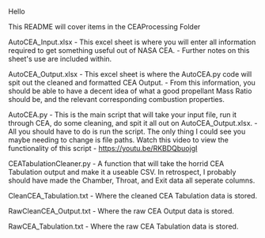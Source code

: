 Hello

This README will cover items in the CEAProcessing Folder

AutoCEA_Input.xlsx
    - This excel sheet is where you will enter all information required to get something useful out of NASA CEA.
    - Further notes on this sheet's use are included within.

AutoCEA_Output.xlsx
    - This excel sheet is where the AutoCEA.py code will spit out the cleaned and formatted CEA Output.
    - From this information, you should be able to have a decent idea of what a good propellant Mass Ratio should be, and the relevant corresponding combustion properties.

AutoCEA.py
    - This is the main script that will take your input file, run it through CEA, do some cleaning, and spit it all out on AutoCEA_Output.xlsx.
    - All you should have to do is run the script. The only thing I could see you maybe needing to change is file paths.
    Watch this video to view the functionality of this script - https://youtu.be/RKBDQbuojgI

CEATabulationCleaner.py
    - A function that will take the horrid CEA Tabulation output and make it a useable CSV. In retrospect, I probably should have made the Chamber, Throat, and Exit data all seperate columns. 

CleanCEA_Tabulation.txt
    - Where the cleaned CEA Tabulation data is stored.

RawCleanCEA_Output.txt
    - Where the raw CEA Output data is stored.

RawCEA_Tabulation.txt
    - Where the raw CEA Tabulation data is stored.
